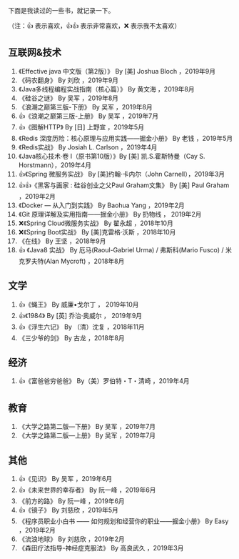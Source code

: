 下面是我读过的一些书，就记录一下。

（注：👍 表示喜欢，👍👍 表示非常喜欢，❌ 表示我不太喜欢）

## 互联网&技术

1. 《Effective java 中文版（第2版）》 By [美] Joshua Bloch ，2019年9月
2. 《码农翻身》 By 刘欣 ，2019年9月
3. 《Java多线程编程实战指南（核心篇）》 By 黄文海 ，2019年8月
4. 《硅谷之谜》 By 吴军 ，2019年8月
5. 《浪潮之巅第三版-下册》 By 吴军 ，2019年8月
6. 👍《浪潮之巅第三版-上册》 By 吴军 ，2019年7月
7. 👍《图解HTTP》 By [日] 上野宣 ，2019年5月
8. 《Redis 深度历险：核心原理与应用实践——掘金小册》 By 老钱 ，2019年5月 
9. 《Redis实战》 By Josiah L. Carlson ，2019年4月
10. 《Java核心技术·卷 I（原书第10版）》By [美] 凯.S.霍斯特曼（Cay S. Horstmann），2019年4月
11. 👍《Spring 微服务实战》 By [美]约翰·卡内尔（John Carnell），2019年3月
12. 👍👍《黑客与画家 : 硅谷创业之父Paul Graham文集》 By [美] Paul Graham ，2019年2月
13. 《Docker — 从入门到实践》 By Baohua Yang ，2019年2月
14. 《Git 原理详解及实用指南——掘金小册》 By 扔物线 ， 2019年2月
15. ❌《Spring Cloud微服务实战》 By 翟永超 ，2018年10月
16. ❌《Spring Boot实战》 By [美]克雷格·沃斯 ，2018年10月
17. 《在线》 By 王坚 ，2018年9月
18. 👍 《Java8 实战》 By 厄马(Raoul-Gabriel Urma) / 弗斯科(Mario Fusco) / 米克罗夫特(Alan Mycroft) ，2018年8月

## 文学

1. 👍《蝇王》 By 威廉•戈尔丁 ， 2019年10月
2. 👍《1984》 By [英] 乔治·奥威尔 ， 2019年9月
3. 👍《浮生六记》 By （清）沈复 ，2018年11月
4. 《三少爷的剑》 By 古龙 ，2018年8月

## 经济

1. 👍《富爸爸穷爸爸》 By（美）罗伯特・T・清崎 ，2019年4月

## 教育

1. 《大学之路第二版—下册》 By 吴军 ，2019年7月
2. 《大学之路第二版—上册》 By 吴军 ，2019年7月

## 其他

1. 👍《见识》 By 吴军 ，2019年6月
2. 👍《未来世界的幸存者》 By 阮一峰 ，2019年6月
3. 《前方的路》 By 阮一峰 ，2019年6月
4. 👍《镜子》 By 刘慈欣 ，2019年5月
5. 《程序员职业小白书 —— 如何规划和经营你的职业——掘金小册》 By Easy ，2019年2月
6. 《流浪地球》 By 刘慈欣 ，2019年2月
7. 《森田疗法指导-神经症克服法》 By 高良武久 ，2019年3月

